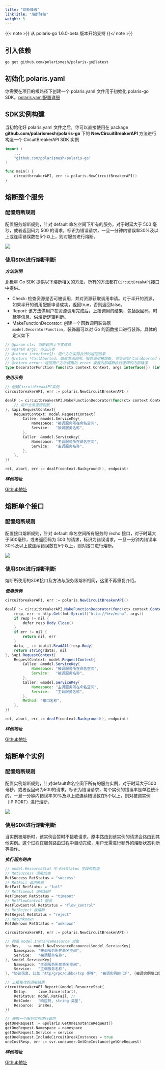 ```yaml
---
title: "熔断降级"
linkTitle: "熔断降级"
weight: 5
---
```


{{< note >}}
从 polaris-go 1.6.0-beta 版本开始支持
{{</ note >}}

## 引入依赖

```
go get github.com/polarismesh/polaris-go@latest
```

## 初始化 polaris.yaml

你需要在项目的根路径下创建一个 polaris.yaml 文件用于初始化 polaris-go SDK。[polaris.yaml配置详细](https://github.com/polarismesh/polaris-go/blob/main/polaris.yaml)

## SDK实例构建

当初始化好 polaris.yaml 文件之后，你可以直接使用在 package **github.com/polarismesh/polaris-go** 下的 **NewCircuitBreakerAPI** 方法进行构造一个 CircuitBreakerAPI SDK 实例

```go
import (
    ...
	"github.com/polarismesh/polaris-go"
)

func main() {
    circuitbreakerAPI, err := polaris.NewCircuitBreakerAPI()
}
```

## 熔断整个服务

### 配置熔断规则

配置服务熔断规则，针对 default 命名空间下所有的服务，对于时延大于 500 毫秒，或者返回码为 500 的请求，标识为错误请求，一旦一分钟内错误率30%及以上或连续错误数在5个以上，则对服务进行熔断。

![](../image/circuitbreaker/服务熔断规则.png)

### 使用SDK进行熔断判断

***方法说明***

北极星 Go SDK 提供以下熔断相关的方法，所有的方法都在```CircuitBreakAPI```接口中提供。

- Check: 检查资源是否可被调用，并对资源获取调用申请。对于半开的资源，如果半开的调用配额申请成功，返回true，否则返回false。
- Report: 该方法供用户在资源调用完成后，上报调用的结果，包括返回码、时延等信息，供熔断逻辑判断。
- MakeFunctionDecorator: 创建一个函数调用装饰器```model.DecoratorFunction```，装饰器可以对 Go 的函数接口进行装饰。具体的定义如下
```go
// @param ctx: 当前调用上下文信息
// @param args: 方法入参
// @return interface{}: 用户方法实际执行的返回结果
// @return *CallAborted: 如果方法调用、服务调用被熔断, 则会返回 CallAborted 结构体指针
// @return error: 返回用户方法调用的 error 或者内部熔断执行逻辑的内部错误
type DecoratorFunction func(ctx context.Context, args interface{}) (interface{}, *CallAborted, error)
```

***使用示例***

```go
// 创建CircuitBreakAPI实例
circuitbreakerAPI, err := polaris.NewCircuitBreakerAPI()

dealF := circuitbreakerAPI.MakeFunctionDecorator(func(ctx context.Context, args interface{}) (interface{}, error) {
	// 用户业务逻辑函数
}, &api.RequestContext{
	RequestContext: model.RequestContext{
		Callee: &model.ServiceKey{
			Namespace: "被调服务所在命名空间",
			Service:   "被调服务名称",
		},
        Caller: &model.ServiceKey{
			Namespace: "主调服务所在命名空间",
			Service:   "主调服务名称",
		},
	},
})

ret, abort, err := dealF(context.Background(), endpoint)
```

***样例地址***

[Github地址](https://github.com/polarismesh/polaris-go/tree/main/examples/circuitbreaker/interface)

## 熔断单个接口

### 配置熔断规则

配置接口熔断规则，针对 default 命名空间所有服务的 /echo 接口，对于时延大于500毫秒，或者返回码为 500 的请求，标识为错误请求，一旦一分钟内错误率30%及以上或连续错误数在5个以上，则对接口进行熔断。

![](../图片/熔断降级/接口熔断规则.png)

### 使用SDK进行熔断判断

熔断所使用的SDK接口及方法与服务级熔断相同，这里不再重复介绍。

***使用示例***

```java
circuitbreakerAPI, err := polaris.NewCircuitBreakerAPI()

dealF := circuitbreakerAPI.MakeFunctionDecorator(func(ctx context.Context, args interface{}) (interface{}, error) {
	resp, err := http.Get(fmt.Sprintf("http://%+v/echo", args))
	if resp != nil {
		defer resp.Body.Close()
	}
	if err != nil {
		return nil, err
	}
	data, _ := ioutil.ReadAll(resp.Body)
	return string(data), nil
}, &api.RequestContext{
	RequestContext: model.RequestContext{
		Callee: &model.ServiceKey{
			Namespace: "被调服务所在命名空间",
			Service:   "被调服务名称",
		},
        Caller: &model.ServiceKey{
			Namespace: "主调服务所在命名空间",
			Service:   "主调服务名称",
		},
		Method: "接口名称",
	},
})

ret, abort, err := dealF(context.Background(), endpoint)
```

***样例地址***

[Github地址](https://github.com/polarismesh/polaris-go/tree/main/examples/circuitbreaker/interface)

## 熔断单个实例

### 配置熔断规则

配置实例熔断规则，针对default命名空间下所有的服务实例，对于时延大于500毫秒，或者返回码为500的请求，标识为错误请求，每个实例的错误率是单独统计的，一旦一分钟内错误率30%及以上或连续错误数在5个以上，则对被调实例（IP:PORT）进行熔断。

![](../图片/熔断降级/实例熔断规则.png)

### 使用SDK进行熔断判断

当实例被熔断时，该实例会暂时不接收请求，原本路由到该实例的请求会路由到其他实例。这个过程在服务路由过程中自动完成，用户无需进行额外的熔断状态判断等操作。

***执行服务路由***


```go
// model.ResourceStat 中 RetStatus 字段的取值
// RetSuccess 调用成功
RetSuccess RetStatus = "success"
// RetFail 调用失败
RetFail RetStatus = "fail"
// RetTimeout 调用超时
RetTimeout RetStatus = "timeout"
// RetFlowControl 限流
RetFlowControl RetStatus = "flow_control"
// RetReject 被熔断
RetReject RetStatus = "reject"
// RetUnknown
RetUnknown RetStatus = "unknown"

circuitbreakerAPI, err := polaris.NewCircuitBreakerAPI()

// 构造 model.InstanceResource 对象
insRes, _ := model.NewInstanceResource(&model.ServiceKey{
	Namespace: "被调服务所在命名空间",
	Service:   "被调服务名称",
}, &model.ServiceKey{
	Namespace: "主调服务所在命名空间",
	Service:   "主调服务名称",
}, "协议信息, 比如 http/grpc/dubbo/tcp 等等", "被调实例的 IP", {被调实例端口信息})

// 上报每次的调用结果
circuitbreakerAPI.Report(&model.ResourceStat{
	Delay:     time.Since(start),
	RetStatus: model.RetFail, // 
	RetCode:   "响应码, string 类型",
	Resource:  insRes,
})

// 获取一个服务实例进行调用
getOneRequest := &polaris.GetOneInstanceRequest{}
getOneRequest.Namespace = namespace
getOneRequest.Service = service
getOneRequest.IncludeCircuitBreakInstances = true
oneInstResp, err := svr.consumer.GetOneInstance(getOneRequest)
```

***样例地址***

[Github地址](https://github.com/polarismesh/polaris-go/tree/main/examples/circuitbreaker/instance)